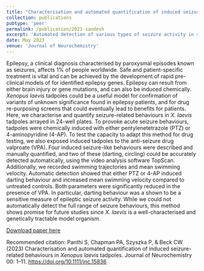```yaml
---
title: "Characterisation and automated quantification of induced seizure-related behaviours in <i>Xenopus laevis</i> tadpoles"
collection: publications
pubtype: 'peer'
permalink: /publication/2023-sandesh
excerpt: 'Automated detection of various types of seizure activity in <i>Xenopus laevis</i> tadpoles can be successfully achieved using Topscan software.'
date: May 2023
venue: 'Journal of Neurochemistry'
---
```

Epilepsy, a clinical diagnosis characterised by paroxysmal episodes known as seizures, affects 1% of people worldwide. Safe and patient-specific treatment is vital and can be achieved by the development of rapid pre-clinical models of for identified epilepsy genes. Epilepsy can result from either brain injury or gene mutations, and can also be induced chemically. <i>Xenopus laevis</i> tadpoles could be a useful model for confirmation of variants of unknown significance found in epilepsy patients, and for drug re-purposing screens that could eventually lead to benefits for patients. Here, we characterise and quantify seizure-related behaviours in <i>X. laevis</i> tadpoles arrayed in 24-well plates. To provoke acute seizure behaviours, tadpoles were chemically induced with either pentylenetetrazole (PTZ) or 4-aminopyridine (4-AP). To test the capacity to adapt this method for drug testing, we also exposed induced tadpoles to the anti-seizure drug valproate (VPA). Four induced seizure-like behaviours were described and manually quantified, and two of these (darting, circling) could be accurately detected automatically, using the video analysis software TopScan. Additionally, we recorded swimming trajectories and mean swimming velocity. Automatic detection showed that either PTZ or 4-AP induced darting behaviour and increased mean swimming velocity compared to untreated controls. Both parameters were significantly reduced in the presence of VPA. In particular, darting behaviour was a shown to be a sensitive measure of epileptic seizure activity. While we could not automatically detect the full range of seizure behaviours, this method shows promise for future studies since <i>X. laevis</i> is a well-characterised and genetically tractable model organism.

[Download paper here](https://onlinelibrary.wiley.com/doi/full/10.1111/jnc.15836)

Recommended citation: Panthi S, Chapman PA, Szyszka P, & Beck CW (2023) Characterisation and automated quantification of induced seizure-related behaviours in <i>Xenopus laevis</i> tadpoles. Journal of Neurochemistry 00: 1–11. https://doi.org/10.1111/jnc.15836
